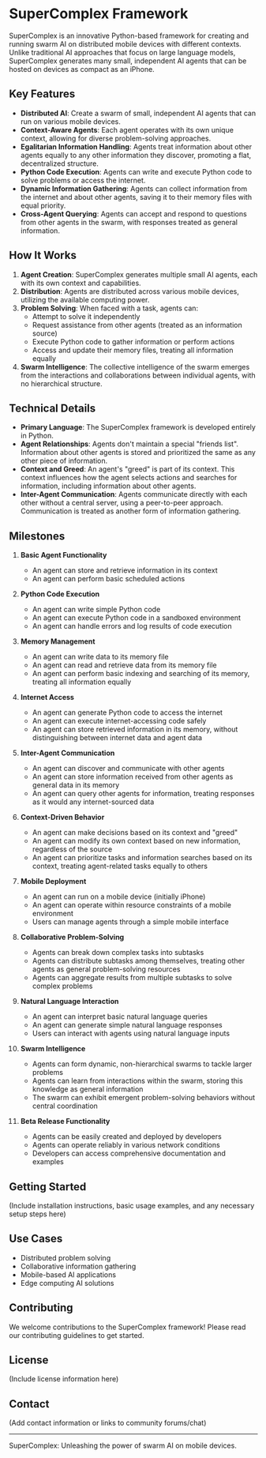 # SuperComplex Framework

SuperComplex is an innovative Python-based framework for creating and running swarm AI on distributed mobile devices with different contexts. Unlike traditional AI approaches that focus on large language models, SuperComplex generates many small, independent AI agents that can be hosted on devices as compact as an iPhone.

## Key Features

- **Distributed AI**: Create a swarm of small, independent AI agents that can run on various mobile devices.
- **Context-Aware Agents**: Each agent operates with its own unique context, allowing for diverse problem-solving approaches.
- **Egalitarian Information Handling**: Agents treat information about other agents equally to any other information they discover, promoting a flat, decentralized structure.
- **Python Code Execution**: Agents can write and execute Python code to solve problems or access the internet.
- **Dynamic Information Gathering**: Agents can collect information from the internet and about other agents, saving it to their memory files with equal priority.
- **Cross-Agent Querying**: Agents can accept and respond to questions from other agents in the swarm, with responses treated as general information.

## How It Works

1. **Agent Creation**: SuperComplex generates multiple small AI agents, each with its own context and capabilities.
2. **Distribution**: Agents are distributed across various mobile devices, utilizing the available computing power.
3. **Problem Solving**: When faced with a task, agents can:
   - Attempt to solve it independently
   - Request assistance from other agents (treated as an information source)
   - Execute Python code to gather information or perform actions
   - Access and update their memory files, treating all information equally
4. **Swarm Intelligence**: The collective intelligence of the swarm emerges from the interactions and collaborations between individual agents, with no hierarchical structure.

## Technical Details

- **Primary Language**: The SuperComplex framework is developed entirely in Python.
- **Agent Relationships**: Agents don't maintain a special "friends list". Information about other agents is stored and prioritized the same as any other piece of information.
- **Context and Greed**: An agent's "greed" is part of its context. This context influences how the agent selects actions and searches for information, including information about other agents.
- **Inter-Agent Communication**: Agents communicate directly with each other without a central server, using a peer-to-peer approach. Communication is treated as another form of information gathering.

## Milestones

1. **Basic Agent Functionality**
   - An agent can store and retrieve information in its context
   - An agent can perform basic scheduled actions

2. **Python Code Execution**
   - An agent can write simple Python code
   - An agent can execute Python code in a sandboxed environment
   - An agent can handle errors and log results of code execution

3. **Memory Management**
   - An agent can write data to its memory file
   - An agent can read and retrieve data from its memory file
   - An agent can perform basic indexing and searching of its memory, treating all information equally

4. **Internet Access**
   - An agent can generate Python code to access the internet
   - An agent can execute internet-accessing code safely
   - An agent can store retrieved information in its memory, without distinguishing between internet data and agent data

5. **Inter-Agent Communication**
   - An agent can discover and communicate with other agents
   - An agent can store information received from other agents as general data in its memory
   - An agent can query other agents for information, treating responses as it would any internet-sourced data

6. **Context-Driven Behavior**
   - An agent can make decisions based on its context and "greed"
   - An agent can modify its own context based on new information, regardless of the source
   - An agent can prioritize tasks and information searches based on its context, treating agent-related tasks equally to others

7. **Mobile Deployment**
   - An agent can run on a mobile device (initially iPhone)
   - An agent can operate within resource constraints of a mobile environment
   - Users can manage agents through a simple mobile interface

8. **Collaborative Problem-Solving**
   - Agents can break down complex tasks into subtasks
   - Agents can distribute subtasks among themselves, treating other agents as general problem-solving resources
   - Agents can aggregate results from multiple subtasks to solve complex problems

9. **Natural Language Interaction**
   - An agent can interpret basic natural language queries
   - An agent can generate simple natural language responses
   - Users can interact with agents using natural language inputs

10. **Swarm Intelligence**
    - Agents can form dynamic, non-hierarchical swarms to tackle larger problems
    - Agents can learn from interactions within the swarm, storing this knowledge as general information
    - The swarm can exhibit emergent problem-solving behaviors without central coordination

11. **Beta Release Functionality**
    - Agents can be easily created and deployed by developers
    - Agents can operate reliably in various network conditions
    - Developers can access comprehensive documentation and examples

## Getting Started

(Include installation instructions, basic usage examples, and any necessary setup steps here)

## Use Cases

- Distributed problem solving
- Collaborative information gathering
- Mobile-based AI applications
- Edge computing AI solutions

## Contributing

We welcome contributions to the SuperComplex framework! Please read our contributing guidelines to get started.

## License

(Include license information here)

## Contact

(Add contact information or links to community forums/chat)

---

SuperComplex: Unleashing the power of swarm AI on mobile devices.
